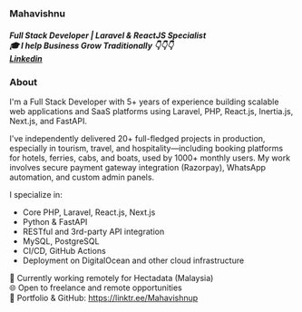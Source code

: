 <h3>Mahavishnu</h3>
<h5>
  Full Stack Developer | Laravel & ReactJS Specialist <br>
  🎓 I help Business Grow Traditionally 👇👇👇<br />
  <a href="https://www.linkedin.com/in/developermahavishnu" target="_blank">Linkedin</a>
</h5>

<h3>About</h3>
<div>
  <p>I'm a Full Stack Developer with 5+ years of experience building scalable web applications and SaaS platforms using Laravel, PHP, React.js, Inertia.js, Next.js, and FastAPI.</p>
  <p>I've independently delivered 20+ full-fledged projects in production, especially in tourism, travel, and hospitality—including booking platforms for hotels, ferries, cabs, and boats, used by 1000+ monthly users. My work involves secure payment gateway integration (Razorpay), WhatsApp automation, and custom admin panels.</p>
  <span>I specialize in:</span>
</div>

<p>

* Core PHP, Laravel, React.js, Next.js
* Python & FastAPI
* RESTful and 3rd-party API integration
* MySQL, PostgreSQL
* CI/CD, GitHub Actions
* Deployment on DigitalOcean and other cloud infrastructure

💼 Currently working remotely for Hectadata (Malaysia)<br>
🌐 Open to freelance and remote opportunities<br>
🔗 Portfolio & GitHub: https://linktr.ee/Mahavishnup
</p>
